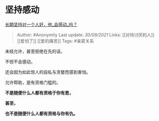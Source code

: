 # 坚持感动
[长期坚持对一个人好，他_会感动_吗？](https://www.zhihu.com/question/450758733/answer/1820584008)

> Author: #Anonymity
> Last update: *30/09/2021*
> Links: [[对待讨厌的人]] [[爱怕了]] [[爱的痛苦]]
> Tags:   #亲密关系

未经允许，甚至拒绝在先的话，

不但不会感动，

还会因为如此惊人的自私与贪婪而感到害怕。

允许帮助，是有资格门槛的。

**不是随便什么人都有资格于你有恩，**

**甚至，**

**也不是随便什么人都有资格与你有仇。**

